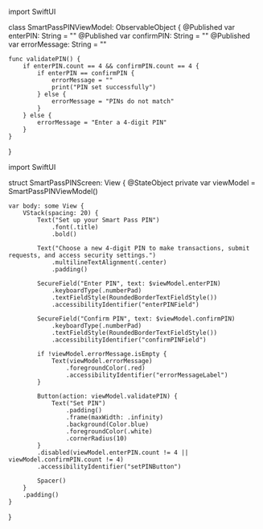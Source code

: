 



import SwiftUI

class SmartPassPINViewModel: ObservableObject {
    @Published var enterPIN: String = ""
    @Published var confirmPIN: String = ""
    @Published var errorMessage: String = ""
    
    func validatePIN() {
        if enterPIN.count == 4 && confirmPIN.count == 4 {
            if enterPIN == confirmPIN {
                errorMessage = ""
                print("PIN set successfully")
            } else {
                errorMessage = "PINs do not match"
            }
        } else {
            errorMessage = "Enter a 4-digit PIN"
        }
    }
}






import SwiftUI

struct SmartPassPINScreen: View {
    @StateObject private var viewModel = SmartPassPINViewModel()
    
    var body: some View {
        VStack(spacing: 20) {
            Text("Set up your Smart Pass PIN")
                .font(.title)
                .bold()
            
            Text("Choose a new 4-digit PIN to make transactions, submit requests, and access security settings.")
                .multilineTextAlignment(.center)
                .padding()
            
            SecureField("Enter PIN", text: $viewModel.enterPIN)
                .keyboardType(.numberPad)
                .textFieldStyle(RoundedBorderTextFieldStyle())
                .accessibilityIdentifier("enterPINField")
            
            SecureField("Confirm PIN", text: $viewModel.confirmPIN)
                .keyboardType(.numberPad)
                .textFieldStyle(RoundedBorderTextFieldStyle())
                .accessibilityIdentifier("confirmPINField")
            
            if !viewModel.errorMessage.isEmpty {
                Text(viewModel.errorMessage)
                    .foregroundColor(.red)
                    .accessibilityIdentifier("errorMessageLabel")
            }
            
            Button(action: viewModel.validatePIN) {
                Text("Set PIN")
                    .padding()
                    .frame(maxWidth: .infinity)
                    .background(Color.blue)
                    .foregroundColor(.white)
                    .cornerRadius(10)
            }
            .disabled(viewModel.enterPIN.count != 4 || viewModel.confirmPIN.count != 4)
            .accessibilityIdentifier("setPINButton")
            
            Spacer()
        }
        .padding()
    }
}
